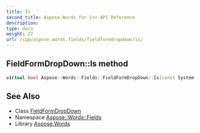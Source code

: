 ```yaml
---
title: Is
second_title: Aspose.Words for C++ API Reference
description: 
type: docs
weight: 27
url: /cpp/aspose.words.fields/fieldformdropdown/is/
---
```

## FieldFormDropDown::Is method




```cpp
virtual bool Aspose::Words::Fields::FieldFormDropDown::Is(const System::TypeInfo &target) const override
```

## See Also

* Class [FieldFormDropDown](../)
* Namespace [Aspose::Words::Fields](../../)
* Library [Aspose.Words](../../../)
